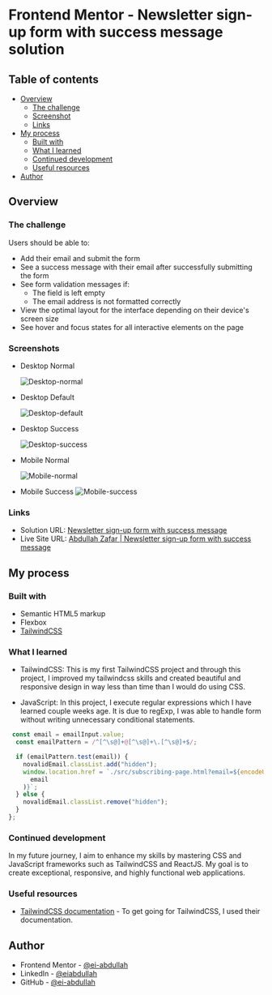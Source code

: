 # Frontend Mentor - Newsletter sign-up form with success message solution

## Table of contents

- [Overview](#overview)
  - [The challenge](#the-challenge)
  - [Screenshot](#screenshot)
  - [Links](#links)
- [My process](#my-process)
  - [Built with](#built-with)
  - [What I learned](#what-i-learned)
  - [Continued development](#continued-development)
  - [Useful resources](#useful-resources)
- [Author](#author)

## Overview

### The challenge

Users should be able to:

- Add their email and submit the form
- See a success message with their email after successfully submitting the form
- See form validation messages if:
  - The field is left empty
  - The email address is not formatted correctly
- View the optimal layout for the interface depending on their device's screen size
- See hover and focus states for all interactive elements on the page

### Screenshots

- Desktop Normal

  ![Desktop-normal](./assets/screenshots/Desktop-normal.png)

- Desktop Default

  ![Desktop-default](./assets/screenshots/Desktop-default.png)

- Desktop Success

  ![Desktop-success](./assets/screenshots/Desktop-success.png)

- Mobile Normal

  ![Mobile-normal](./assets/screenshots/Mobile-normal.png)

- Mobile Success
  ![Mobile-success](./assets/screenshots/Mobile-success.png)

### Links

- Solution URL: [Newsletter sign-up form with success message](https://github.com/ei-abdullah/newsletter-sign-up-form)
- Live Site URL: [Abdullah Zafar | Newsletter sign-up form with success message](https://ei-abdullah.github.io/newsletter-sign-up-form/)

## My process

### Built with

- Semantic HTML5 markup
- Flexbox
- [TailwindCSS](https://tailwindcss.com/)

### What I learned

- TailwindCSS: This is my first TailwindCSS project and through this project, I improved my tailwindcss skills and created beautiful and responsive design in way less than time than I would do using CSS.

- JavaScript: In this project, I execute regular expressions which I have learned couple weeks age. It is due to regExp, I was able to handle form without writing unnecessary conditional statements.

```js
 const email = emailInput.value;
  const emailPattern = /^[^\s@]+@[^\s@]+\.[^\s@]+$/;

  if (emailPattern.test(email)) {
    novalidEmail.classList.add("hidden");
    window.location.href = `./src/subscribing-page.html?email=${encodeURIComponent(
      email
    )}`;
  } else {
    novalidEmail.classList.remove("hidden");
  }
};
```

### Continued development

In my future journey, I aim to enhance my skills by mastering CSS and JavaScript frameworks such as TailwindCSS and ReactJS. My goal is to create exceptional, responsive, and highly functional web applications.

### Useful resources

- [TailwindCSS documentation](https://tailwindcss.com/docs/installation) - To get going for TailwindCSS, I used their documentation.

## Author

- Frontend Mentor - [@ei-abdullah](https://www.frontendmentor.io/profile/ei-abdullah)
- LinkedIn - [@eiabdullah](https://www.linkedin.com/in/eiabdullah/)
- GitHub - [@ei-abdullah](https://github.com/ei-abdullah)
